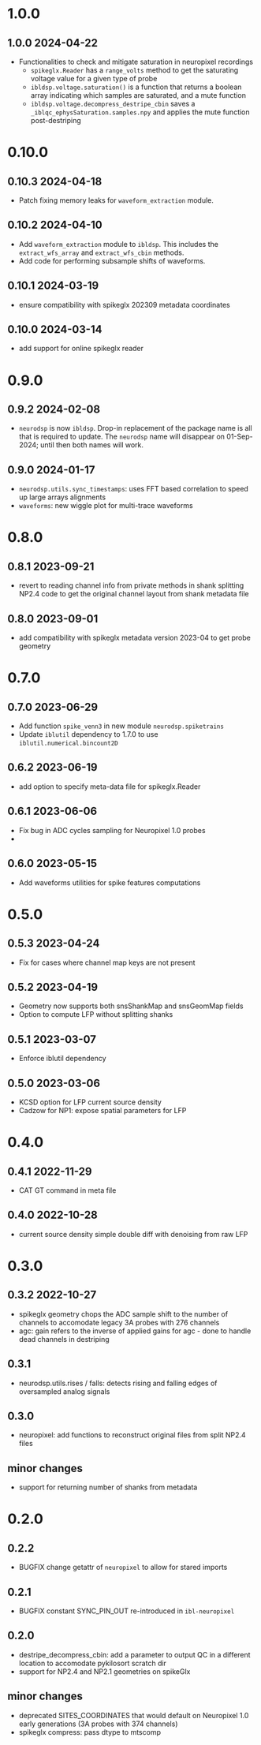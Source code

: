 # 1.0.0
## 1.0.0 2024-04-22
- Functionalities to check and mitigate saturation in neuropixel recordings
  - `spikeglx.Reader` has a `range_volts` method to get the saturating voltage value for a given type of probe
  - `ibldsp.voltage.saturation()` is a function that returns a boolean array indicating which samples are saturated, and a mute function
  - `ibldsp.voltage.decompress_destripe_cbin` saves a `_iblqc_ephysSaturation.samples.npy` and applies the mute function post-destriping

# 0.10.0
## 0.10.3 2024-04-18
-  Patch fixing memory leaks for `waveform_extraction` module.
## 0.10.2 2024-04-10
-  Add `waveform_extraction` module to `ibldsp`. This includes the `extract_wfs_array` and `extract_wfs_cbin` methods. 
-  Add code for performing subsample shifts of waveforms.
## 0.10.1 2024-03-19
-  ensure compatibility with spikeglx 202309 metadata coordinates
## 0.10.0 2024-03-14
-  add support for online spikeglx reader

# 0.9.0
## 0.9.2 2024-02-08
-   `neurodsp` is now `ibldsp`. Drop-in replacement of the package name is all that is required to update. The `neurodsp` name will disappear on 01-Sep-2024; until then both names will work.
## 0.9.0 2024-01-17
-   `neurodsp.utils.sync_timestamps`: uses FFT based correlation to speed up large arrays alignments
-   `waveforms`: new wiggle plot for multi-trace waveforms

# 0.8.0
## 0.8.1 2023-09-21
- revert to reading channel info from private methods in shank splitting NP2.4 code to get the original channel layout from shank metadata file
## 0.8.0 2023-09-01
- add compatibility with spikeglx metadata version 2023-04 to get probe geometry

# 0.7.0

## 0.7.0 2023-06-29
- Add function `spike_venn3` in new module `neurodsp.spiketrains`
- Update `iblutil` dependency to 1.7.0 to use `iblutil.numerical.bincount2D`

## 0.6.2 2023-06-19
- add option to specify meta-data file for spikeglx.Reader

## 0.6.1 2023-06-06
- Fix bug in ADC cycles sampling for Neuropixel 1.0 probes
- 
## 0.6.0 2023-05-15
- Add waveforms utilities for spike features computations

# 0.5.0
## 0.5.3 2023-04-24
- Fix for cases where channel map keys are not present

## 0.5.2 2023-04-19
- Geometry now supports both snsShankMap and snsGeomMap fields
- Option to compute LFP without splitting shanks

## 0.5.1 2023-03-07
- Enforce iblutil dependency

## 0.5.0 2023-03-06
- KCSD option for LFP current source density
- Cadzow for NP1: expose spatial parameters for LFP

# 0.4.0
## 0.4.1 2022-11-29
- CAT GT command in meta file

## 0.4.0 2022-10-28
- current source density simple double diff with denoising from raw LFP

# 0.3.0
## 0.3.2 2022-10-27
- spikeglx geometry chops the ADC sample shift to the number of channels to accomodate legacy 3A probes with 276 channels
- agc: gain refers to the inverse of applied gains for agc - done to handle dead channels in destriping
## 0.3.1
- neurodsp.utils.rises / falls: detects rising and falling edges of oversampled analog signals


## 0.3.0
- neuropixel: add functions to reconstruct original files from split NP2.4 files

## minor changes
- support for returning number of shanks from metadata

# 0.2.0
## 0.2.2
- BUGFIX change getattr of `neuropixel` to allow for stared imports

## 0.2.1
- BUGFIX constant SYNC_PIN_OUT re-introduced in `ibl-neuropixel`

## 0.2.0
- destripe_decompress_cbin: add a parameter to output QC in a different location to accomodate pykilosort scratch dir
- support for NP2.4 and NP2.1 geometries on spikeGlx

## minor changes
-   deprecated SITES_COORDINATES that would default on Neuropixel 1.0 early generations (3A probes with 374 channels)
-   spikeglx compress: pass dtype to mtscomp

